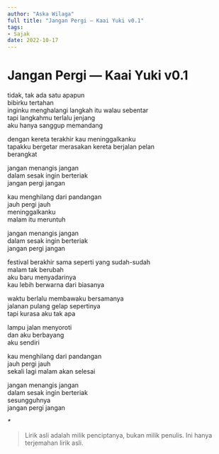 ```yaml
---
author: "Aska Wilaga"
full title: "Jangan Pergi — Kaai Yuki v0.1"
tags:
- Sajak
date: 2022-10-17
---
```


# Jangan Pergi — Kaai Yuki v0.1

tidak, tak ada satu apapun  
bibirku tertahan  
inginku menghalangi langkah itu walau sebentar  
tapi langkahmu terlalu jenjang  
aku hanya sanggup memandang  

dengan kereta terakhir kau meninggalkanku  
tapakku bergetar merasakan kereta berjalan pelan  
berangkat  

jangan menangis jangan  
dalam sesak ingin berteriak  
jangan pergi jangan  

kau menghilang dari pandangan  
jauh pergi jauh  
meninggalkanku  
malam itu meruntuh  

jangan menangis jangan  
dalam sesak ingin berteriak  
jangan pergi jangan  

festival berakhir sama seperti yang sudah-sudah  
malam tak berubah  
aku baru menyadarinya  
kau lebih berwarna dari biasanya  

waktu berlalu membawaku bersamanya  
jalanan pulang gelap sepertinya  
tapi kurasa aku tak apa  

lampu jalan menyoroti  
dan aku berbayang  
aku sendiri  

kau menghilang dari pandangan  
jauh pergi jauh  
sekali lagi malam akan selesai  

jangan menangis jangan  
dalam sesak ingin berteriak  
sesungguhnya  
jangan pergi jangan  


_\*_

> Lirik asli adalah milik penciptanya, bukan milik penulis. Ini hanya terjemahan lirik asli.
